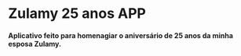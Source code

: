 # Zulamy 25 anos APP

#### Aplicativo feito para homenagiar o aniversário de 25 anos da minha esposa Zulamy.
